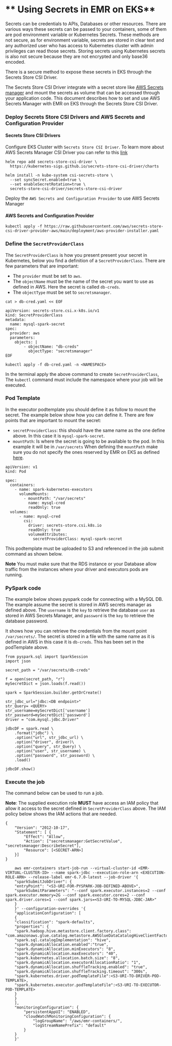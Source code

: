 # ** Using Secrets in EMR on EKS**

Secrets can be credentials to APIs, Databases or other resources. There are various ways these secrets can be passed to your containers, some of them are pod environment variable or Kubernetes Secrets. These methods are not secure, as for environment variable, secrets are stored in clear text and any authorized user who has access to Kubernetes cluster with admin privileges can read those secrets. Storing secrets using Kubernetes secrets is also not secure because they are not encrypted and only base36 encoded.

There is a secure method to expose these secrets in EKS through the Secrets Store CSI Driver. 

The Secrets Store CSI Driver integrate with a secret store like [AWS Secrets manager](https://aws.amazon.com/secrets-manager/) and mount the secrets as volume that can be accessed through your application code.
This document describes how to set and use AWS Secrets Manager with EMR on EKS through the Secrets Store CSI Driver.


### Deploy Secrets Store CSI Drivers and AWS Secrets and Configuration Provider


#### Secrets Store CSI Drivers

Configure EKS Cluster with `Secrets Store CSI Driver`. 
To learn more about AWS Secrets Manager CSI Driver you can refer to this [link](https://docs.aws.amazon.com/secretsmanager/latest/userguide/integrating_csi_driver.html)
```
helm repo add secrets-store-csi-driver \
  https://kubernetes-sigs.github.io/secrets-store-csi-driver/charts

helm install -n kube-system csi-secrets-store \
  --set syncSecret.enabled=true \
  --set enableSecretRotation=true \
  secrets-store-csi-driver/secrets-store-csi-driver

```

Deploy the `AWS Secrets and Configuration Provider` to use AWS Secrets Manager

#### AWS Secrets and Configuration Provider

```
kubectl apply -f https://raw.githubusercontent.com/aws/secrets-store-csi-driver-provider-aws/main/deployment/aws-provider-installer.yaml
```

### Define the `SecretProviderClass`

The `SecretProviderClass` is how you present present your secret in Kubernetes, below you find a definition of a `SecretProviderClass`. 
There are few parameters that are important:

- The `provider` must be set to `aws`.
- The `objectName` must be the name of the secret you want to use as defined in AWS. 
Here the secret is called `db-creds`.
- The `objectType` must be set to `secretsmanager`.

```
cat > db-cred.yaml << EOF

apiVersion: secrets-store.csi.x-k8s.io/v1
kind: SecretProviderClass
metadata:
  name: mysql-spark-secret
spec:
  provider: aws
  parameters:
    objects: |
        - objectName: "db-creds"
          objectType: "secretsmanager"
EOF
```

```
kubectl apply -f db-cred.yaml -n <NAMESPACE>
```
In the terminal apply the above command to create `SecretProviderClass`, 
The `kubectl` command must include the namespace where your job will be executed. 

### Pod Template

In the executor podtemplate you should define it as follow to mount the secret. The example below show how you can define it.
There are few points that are important to mount the secret:

- `secretProviderClass`: this should have the same name as the one define above. In this case it is `mysql-spark-secret`.
- `mountPath`: Is where the secret is going to be available to the pod. In this example it will be in `/var/secrets`
When defining the `mountPath` make sure you do not specify the ones reserved by EMR on EKS as defined [here](https://docs.aws.amazon.com/emr/latest/EMR-on-EKS-DevelopmentGuide/pod-templates.html). 

```
apiVersion: v1
kind: Pod

spec:
  containers:
    - name: spark-kubernetes-executors
      volumeMounts:
        - mountPath: "/var/secrets"
          name: mysql-cred
          readOnly: true
  volumes:
      - name: mysql-cred
        csi:
          driver: secrets-store.csi.k8s.io
          readOnly: true
          volumeAttributes:
            secretProviderClass: mysql-spark-secret
```

This podtemplate must be uploaded to S3 and referenced in the job submit command as shown below.

**Note** You must make sure that the RDS instance or your Database allow traffic from the instances where your driver and executors pods are running.  

### PySpark code

The example below shows pyspark code for connecting with a MySQL DB. The example assume the secret is stored in AWS secrets manager as defined above. The `username` is the `key` to retrieve the database `user` as stored in AWS Secrets Manager, and `password` is the `key` to retrieve the database password.


It shows how you can retrieve the credentials from the mount point `/var/secrets/`. 
The secret is stored in a file with the same name as it is defined in AWS in this case it is `db-creds`.
This has been set in the podTemplate above.

```
from pyspark.sql import SparkSession
import json

secret_path = "/var/secrets/db-creds"

f = open(secret_path, "r")
mySecretDict = json.loads(f.read())

spark = SparkSession.builder.getOrCreate()

str_jdbc_url="jdbc:<DB endpoint>"
str_Query= <QUERY>
str_username=mySecretDict['username']
str_password=mySecretDict['password']
driver = "com.mysql.jdbc.Driver"

jdbcDF = spark.read \
    .format("jdbc") \
    .option("url", str_jdbc_url) \
    .option("driver", driver)\
    .option("query", str_Query) \
    .option("user", str_username) \
    .option("password", str_password) \
    .load()

jdbcDF.show()
```

### Execute the job

The command below can be used to run a job.

**Note**: The supplied execution role **MUST** have access an IAM policy that allow it access to the secret defined in `SecretProviderClass` above. 
The IAM policy below shows the IAM actions that are needed.

```
{
    "Version": "2012-10-17",
    "Statement": [ {
        "Effect": "Allow",
        "Action": ["secretsmanager:GetSecretValue", "secretsmanager:DescribeSecret"],
        "Resource": [<SECRET-ARN>]
    }]
}
```

```
    aws emr-containers start-job-run --virtual-cluster-id <EMR-VIRTUAL-CLUSTER-ID> --name spark-jdbc --execution-role-arn <EXECUTION-ROLE-ARN> --release-label emr-6.7.0-latest --job-driver '{
    "sparkSubmitJobDriver": {
    "entryPoint": "<S3-URI-FOR-PYSPARK-JOB-DEFINED-ABOVE>",
    "sparkSubmitParameters": "--conf spark.executor.instances=2 --conf spark.executor.memory=2G --conf spark.executor.cores=2 --conf spark.driver.cores=1 --conf spark.jars=<S3-URI-TO-MYSQL-JDBC-JAR>"
    }
    }' --configuration-overrides '{
    "applicationConfiguration": [
    {
    "classification": "spark-defaults", 
    "properties": {
    "spark.hadoop.hive.metastore.client.factory.class": "com.amazonaws.glue.catalog.metastore.AWSGlueDataCatalogHiveClientFactory",
    "spark.sql.catalogImplementation": "hive",
    "spark.dynamicAllocation.enabled":"true",
    "spark.dynamicAllocation.minExecutors": "8",
    "spark.dynamicAllocation.maxExecutors": "40",
    "spark.kubernetes.allocation.batch.size": "8",
    "spark.dynamicAllocation.executorAllocationRatio": "1",
    "spark.dynamicAllocation.shuffleTracking.enabled": "true",
    "spark.dynamicAllocation.shuffleTracking.timeout": "300s",
    "spark.kubernetes.driver.podTemplateFile":<S3-URI-TO-DRIVER-POD-TEMPLATE>,
    "spark.kubernetes.executor.podTemplateFile":<S3-URI-TO-EXECUTOR-POD-TEMPLATE>
    }
    }
    ],
    "monitoringConfiguration": {
        "persistentAppUI": "ENABLED",
        "cloudWatchMonitoringConfiguration": {
            "logGroupName": "/aws/emr-containers/",
            "logStreamNamePrefix": "default"
        }
    }
    }'
```
